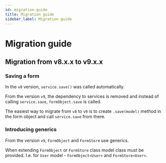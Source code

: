 ```yaml
---
id: migration-guide
title: Migration guide
sidebar_label: Migration guide
---
```


# Migration guide

## Migration from v8.x.x to v9.x.x

### Saving a form

In the `v8` version, `service.save()` was called automatically.

From the version `v9`, the dependency to services is removed and instead of calling `service.save`, `formObject.save` is called.

The easiest way to migrate from `v8` to `v9` is to create `.save(model)` method in the form object and call `service.save` from there.

### Introducing generics

From the version `v9`, `FormObject` and `FormStore` use generics.

When extending `FormObject` or `FormStore` class model class must be provided. I.e. for `User` model - `FormObject<User>` and `FormStore<User>`.
